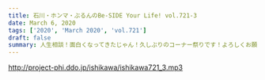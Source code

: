 ```yaml
---
title: 石川・ホンマ・ぶるんのBe-SIDE Your Life! vol.721-3
date: March 6, 2020
tags: ['2020', 'March 2020', 'vol.721']
draft: false
summary: 人生相談！面白くなってきたじゃん！久しぶりのコーナー祭りです！よろしくお願いします。
---
```


http://project-phi.ddo.jp/ishikawa/ishikawa721_3.mp3